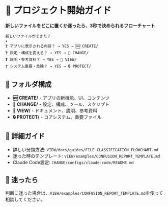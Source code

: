 # 🚀 プロジェクト開始ガイド

**新しいファイルをどこに置くか迷ったら、3秒で決められるフローチャート**

```
新しいファイルができた？
↓
❓ アプリに表示される内容？ → YES → 🆕 CREATE/
❓ 設定・構成を変える？ → YES → 🔧 CHANGE/
❓ 説明・参考資料？ → YES → 👀 VIEW/
❓ システム重要・危険？ → YES → 🔒 PROTECT/
```

## 🎯 フォルダ構成

- **🆕 CREATE/** - アプリの新機能、UI、コンテンツ
- **🔧 CHANGE/** - 設定、構成、ツール、スクリプト
- **👀 VIEW/** - ドキュメント、説明、参考資料
- **🔒 PROTECT/** - コアシステム、重要ファイル

## 📖 詳細ガイド

- 詳しい分類方法: `VIEW/docs/guides/FILE_CLASSIFICATION_FLOWCHART.md`
- 迷った時のテンプレート: `VIEW/examples/CONFUSION_REPORT_TEMPLATE.md`
- Claude Code設定: `CHANGE/configs/claude-code/README.md`

## 🤔 迷ったら

判断に迷った場合は、`VIEW/examples/CONFUSION_REPORT_TEMPLATE.md`を使って相談してください。